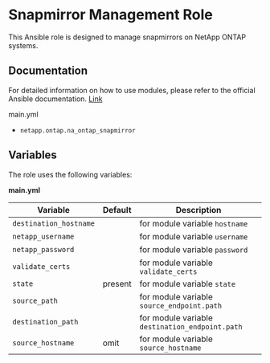 # Snapmirror Management Role

This Ansible role is designed to manage snapmirrors on NetApp ONTAP systems.

## Documentation

For detailed information on how to use modules, please refer to the official Ansible documentation. [Link](https://docs.ansible.com/ansible/latest/collections/netapp/ontap/index.html)

main.yml
- `netapp.ontap.na_ontap_snapmirror`

## Variables

The role uses the following variables:

**main.yml**

| Variable              | Default | Description                                    |
|-----------------------|---------|------------------------------------------------|
| `destination_hostname`|         | for module variable `hostname`                 |
| `netapp_username`     |         | for module variable `username`                 |
| `netapp_password`     |         | for module variable `password`                 |
| `validate_certs`      |         | for module variable `validate_certs`           |
| `state`               | present | for module variable `state`                    |
| `source_path`         |         | for module variable `source_endpoint.path`     |
| `destination_path`    |         | for module variable `destination_endpoint.path`|
| `source_hostname`     | omit    | for module variable `source_hostname`          |
